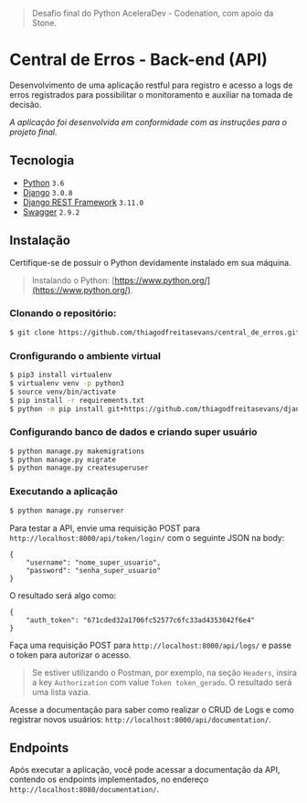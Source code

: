 > Desafio final do Python AceleraDev - Codenation, com apoio da Stone.

# Central de Erros - Back-end (API)

Desenvolvimento de uma aplicação restful para registro e acesso a logs de erros registrados para possibilitar o monitoramento e auxiliar na tomada de decisão.

*A aplicação foi desenvolvida em conformidade com as instruções para o projeto final.* 

## Tecnologia

- [Python](https://www.python.org/) ```3.6```
- [Django](https://www.djangoproject.com/) ```3.0.8```
- [Django REST Framework](https://www.django-rest-framework.org/) ```3.11.0```
- [Swagger](https://swagger.io/) ```2.9.2```

## Instalação

Certifique-se de possuir o Python devidamente instalado em sua máquina.
> Instalando o Python: [https://www.python.org/](https://www.python.org/).

### Clonando o repositório:

```bash
$ git clone https://github.com/thiagodfreitasevans/central_de_erros.git
```

### Cronfigurando o ambiente virtual

```bash
$ pip3 install virtualenv
$ virtualenv venv -p python3
$ source venv/bin/activate
$ pip install -r requirements.txt
$ python -m pip install git+https://github.com/thiagodfreitasevans/django-rest-swagger.git
```

### Configurando banco de dados e criando super usuário

```bash
$ python manage.py makemigrations
$ python manage.py migrate
$ python manage.py createsuperuser
```

### Executando a aplicação

```bash
$ python manage.py runserver
```

Para testar a API, envie uma requisição POST para `http://localhost:8000/api/token/login/` com o seguinte JSON na body:

```
{
	"username": "nome_super_usuario",
	"password": "senha_super_usuario"
}
```

O resultado será algo como:

```
{
    "auth_token": "671cded32a1706fc52577c6fc33ad4353042f6e4"
}
```

Faça uma requisição POST para `http://localhost:8000/api/logs/` e passe o token para autorizar o acesso.
> Se estiver utilizando o Postman, por exemplo, na seção `Headers`, insira a key `Authorization` com value `Token token_gerado`. O resultado será uma lista vazia.

Acesse a documentação para saber como realizar o CRUD de Logs e como registrar novos usuários: `http://localhost:8000/api/documentation/`.

## Endpoints

Após executar a aplicação, você pode acessar a documentação da API, contendo os endpoints implementados, no endereço `http://localhost:8080/documentation/`.